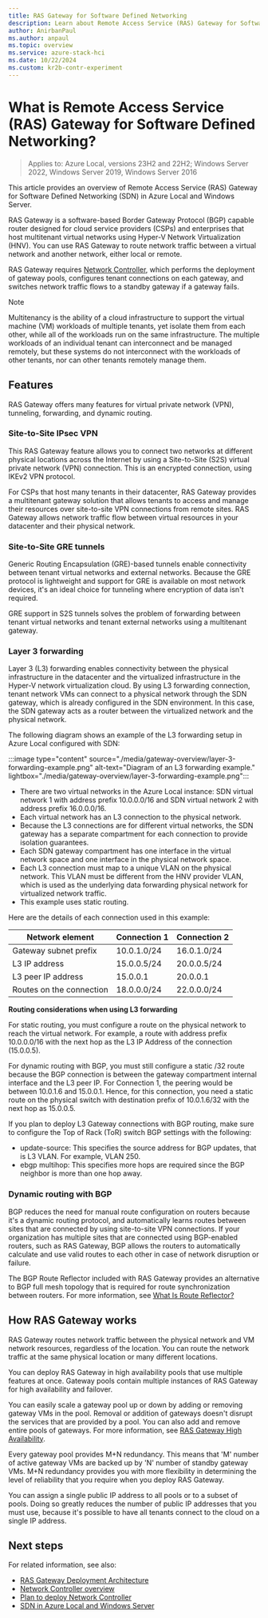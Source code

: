 ```yaml
---
title: RAS Gateway for Software Defined Networking
description: Learn about Remote Access Service (RAS) Gateway for Software Defined Networking in Azure Local and Windows Server.
author: AnirbanPaul
ms.author: anpaul
ms.topic: overview
ms.service: azure-stack-hci
ms.date: 10/22/2024
ms.custom: kr2b-contr-experiment
---
```

# What is Remote Access Service (RAS) Gateway for Software Defined Networking?

> Applies to: Azure Local, versions 23H2 and 22H2; Windows Server 2022, Windows Server 2019, Windows Server 2016

This article provides an overview of Remote Access Service (RAS) Gateway for Software Defined Networking (SDN) in Azure Local and Windows Server.

RAS Gateway is a software-based Border Gateway Protocol (BGP) capable router designed for cloud service providers (CSPs) and enterprises that host multitenant virtual networks using Hyper-V Network Virtualization (HNV). You can use RAS Gateway to route network traffic between a virtual network and another network, either local or remote.

RAS Gateway requires [Network Controller](network-controller-overview.md), which performs the deployment of gateway pools, configures tenant connections on each gateway, and switches network traffic flows to a standby gateway if a gateway fails.

  > [!NOTE]
  > Multitenancy is the ability of a cloud infrastructure to support the virtual machine (VM) workloads of multiple tenants, yet isolate them from each other, while all of the workloads run on the same infrastructure. The multiple workloads of an individual tenant can interconnect and be managed remotely, but these systems do not interconnect with the workloads of other tenants, nor can other tenants remotely manage them.

## Features

RAS Gateway offers many features for virtual private network (VPN), tunneling, forwarding, and dynamic routing.

### Site-to-Site IPsec VPN

This RAS Gateway feature allows you to connect two networks at different physical locations across the Internet by using a Site-to-Site (S2S) virtual private network (VPN) connection. This is an encrypted connection, using IKEv2 VPN protocol.

For CSPs that host many tenants in their datacenter, RAS Gateway provides a multitenant gateway solution that allows tenants to access and manage their resources over site-to-site VPN connections from remote sites. RAS Gateway allows network traffic flow between virtual resources in your datacenter and their physical network.

### Site-to-Site GRE tunnels

Generic Routing Encapsulation (GRE)-based tunnels enable connectivity between tenant virtual networks and external networks. Because the GRE protocol is lightweight and support for GRE is available on most network devices, it's an ideal choice for tunneling where encryption of data isn't required.

GRE support in S2S tunnels solves the problem of forwarding between tenant virtual networks and tenant external networks using a multitenant gateway.

### Layer 3 forwarding

Layer 3 (L3) forwarding enables connectivity between the physical infrastructure in the datacenter and the virtualized infrastructure in the Hyper-V network virtualization cloud. By using L3 forwarding connection, tenant network VMs can connect to a physical network through the SDN gateway, which is already configured in the SDN environment. In this case, the SDN gateway acts as a router between the virtualized network and the physical network.

The following diagram shows an example of the L3 forwarding setup in Azure Local configured with SDN:

  :::image type="content" source="./media/gateway-overview/layer-3-forwarding-example.png" alt-text="Diagram of an L3 forwarding example." lightbox="./media/gateway-overview/layer-3-forwarding-example.png":::

- There are two virtual networks in the Azure Local instance: SDN virtual network 1 with address prefix 10.0.0.0/16 and SDN virtual network 2 with address prefix 16.0.0.0/16.
- Each virtual network has an L3 connection to the physical network.
- Because the L3 connections are for different virtual networks, the SDN gateway has a separate compartment for each connection to provide isolation guarantees.
- Each SDN gateway compartment has one interface in the virtual network space and one interface in the physical network space.
- Each L3 connection must map to a unique VLAN on the physical network. This VLAN must be different from the HNV provider VLAN, which is used as the underlying data forwarding physical network for virtualized network traffic.
- This example uses static routing.

Here are the details of each connection used in this example:

| Network element          | Connection 1 | Connection 2 |
|--------------------------|--------------|--------------|
| Gateway subnet prefix    | 10.0.1.0/24  | 16.0.1.0/24  |
| L3 IP address            | 15.0.0.5/24  | 20.0.0.5/24  |
| L3 peer IP address       | 15.0.0.1     | 20.0.0.1     |
| Routes on the connection | 18.0.0.0/24  | 22.0.0.0/24  |

**Routing considerations when using L3 forwarding**

For static routing, you must configure a route on the physical network to reach the virtual network. For example, a route with address prefix 10.0.0.0/16 with the next hop as the L3 IP Address of the connection (15.0.0.5).

For dynamic routing with BGP, you must still configure a static /32 route because the BGP connection is between the gateway compartment internal interface and the L3 peer IP. For Connection 1, the peering would be between 10.0.1.6 and 15.0.0.1. Hence, for this connection, you need a static route on the physical switch with destination prefix of 10.0.1.6/32 with the next hop as 15.0.0.5.

If you plan to deploy L3 Gateway connections with BGP routing, make sure to configure the Top of Rack (ToR) switch BGP settings with the following:

- update-source: This specifies the source address for BGP updates, that is L3 VLAN. For example, VLAN 250.
- ebgp multihop: This specifies more hops are required since the BGP neighbor is more than one hop away.

### Dynamic routing with BGP

BGP reduces the need for manual route configuration on routers because it's a dynamic routing protocol, and automatically learns routes between sites that are connected by using site-to-site VPN connections. If your organization has multiple sites that are connected using BGP-enabled routers, such as RAS Gateway, BGP allows the routers to automatically calculate and use valid routes to each other in case of network disruption or failure.

The BGP Route Reflector included with RAS Gateway provides an alternative to BGP full mesh topology that is required for route synchronization between routers. For more information, see [What Is Route Reflector?](route-reflector-overview.md)

## How RAS Gateway works

RAS Gateway routes network traffic between the physical network and VM network resources, regardless of the location. You can route the network traffic at the same physical location or many different locations.

You can deploy RAS Gateway in high availability pools that use multiple features at once. Gateway pools contain multiple instances of RAS Gateway for high availability and failover.

You can easily scale a gateway pool up or down by adding or removing gateway VMs in the pool. Removal or addition of gateways doesn't disrupt the services that are provided by a pool. You can also add and remove entire pools of gateways. For more information, see [RAS Gateway High Availability](/windows-server/networking/sdn/technologies/network-function-virtualization/ras-gateway-high-availability).

Every gateway pool provides M+N redundancy. This means that 'M' number of active gateway VMs are backed up by 'N' number of standby gateway VMs. M+N redundancy provides you with more flexibility in determining the level of reliability that you require when you deploy RAS Gateway.

You can assign a single public IP address to all pools or to a subset of pools. Doing so greatly reduces the number of public IP addresses that you must use, because it's possible to have all tenants connect to the cloud on a single IP address.

## Next steps

For related information, see also:

- [RAS Gateway Deployment Architecture](/windows-server/networking/sdn/technologies/network-function-virtualization/ras-gateway-deployment-architecture)
- [Network Controller overview](network-controller-overview.md)
- [Plan to deploy Network Controller](network-controller.md)
- [SDN in Azure Local and Windows Server](software-defined-networking-23h2.md)